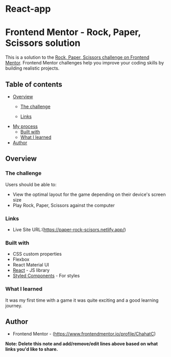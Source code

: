 # React-app
# Frontend Mentor - Rock, Paper, Scissors solution

This is a solution to the [Rock, Paper, Scissors challenge on Frontend Mentor](https://www.frontendmentor.io/challenges/rock-paper-scissors-game-pTgwgvgH). Frontend Mentor challenges help you improve your coding skills by building realistic projects. 

## Table of contents

- [Overview](#overview)
  - [The challenge](#the-challenge)
  
  - [Links](#links)
- [My process](#my-process)
  - [Built with](#built-with)
  - [What I learned](#what-i-learned)
- [Author](#author)


## Overview

### The challenge

Users should be able to:

- View the optimal layout for the game depending on their device's screen size
- Play Rock, Paper, Scissors against the computer


### Links

- Live Site URL:(https://paper-rock-scisors.netlify.app/)


### Built with


- CSS custom properties
- Flexbox
- React Material UI
- [React](https://reactjs.org/) - JS library
- [Styled Components](https://styled-components.com/) - For styles


### What I learned

It was my first time with a game it was quite exciting and a good learning journey.


## Author

- Frontend Mentor - (https://www.frontendmentor.io/profile/ChahatC)


**Note: Delete this note and add/remove/edit lines above based on what links you'd like to share.**

